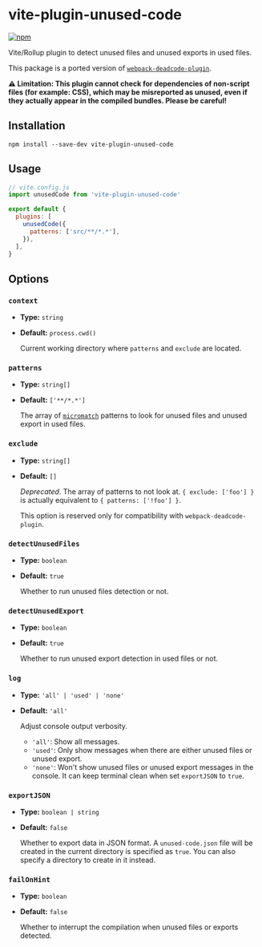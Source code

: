 # vite-plugin-unused-code

[![npm](https://img.shields.io/npm/v/vite-plugin-unused-code.svg)](https://www.npmjs.com/package/vite-plugin-unused-code)

Vite/Rollup plugin to detect unused files and unused exports in used files.

This package is a ported version of [`webpack-deadcode-plugin`](https://github.com/MQuy/webpack-deadcode-plugin).

**⚠️ Limitation: This plugin cannot check for dependencies of non-script files (for example: CSS), which may be misreported as unused, even if they actually appear in the compiled bundles. Please be careful!**

## Installation

```shell
npm install --save-dev vite-plugin-unused-code
```

## Usage

```js
// vite.config.js
import unusedCode from 'vite-plugin-unused-code'

export default {
  plugins: [
    unusedCode({
      patterns: ['src/**/*.*'],
    }),
  ],
}
```

## Options

### `context`

- **Type:** `string`
- **Default:** `process.cwd()`

  Current working directory where `patterns` and `exclude` are located.

### `patterns`

- **Type:** `string[]`
- **Default:** `['**/*.*']`

  The array of [`micromatch`](https://github.com/micromatch/micromatch) patterns to look for unused files and unused export in used files.

### `exclude`

- **Type:** `string[]`
- **Default:** `[]`

  *Deprecated*. The array of patterns to not look at. `{ exclude: ['foo'] }` is actually equivalent to `{ patterns: ['!foo'] }`.

  This option is reserved only for compatibility with `webpack-deadcode-plugin`.

### `detectUnusedFiles`

- **Type:** `boolean`
- **Default:** `true`

  Whether to run unused files detection or not.

### `detectUnusedExport`

- **Type:** `boolean`
- **Default:** `true`

  Whether to run unused export detection in used files or not.

### `log`

- **Type:** `'all' | 'used' | 'none'`
- **Default:** `'all'`

  Adjust console output verbosity.

  - `'all'`: Show all messages.
  - `'used'`: Only show messages when there are either unused files or unused export.
  - `'none'`: Won't show unused files or unused export messages in the console. It can keep terminal clean when set `exportJSON` to `true`.

### `exportJSON`

- **Type:** `boolean | string`
- **Default:** `false`

  Whether to export data in JSON format. A `unused-code.json` file will be created in the current directory is specified as `true`. You can also specify a directory to create in it instead.

### `failOnHint`

- **Type:** `boolean`
- **Default:** `false`

  Whether to interrupt the compilation when unused files or exports detected.
